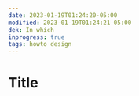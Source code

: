 ```yaml
---
date: 2023-01-19T01:24:20-05:00
modified: 2023-01-19T01:24:21-05:00
dek: In which
inprogress: true
tags: howto design
---
```


# Title

